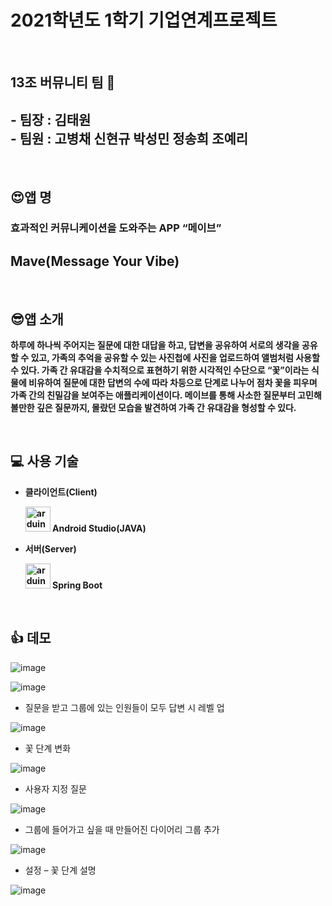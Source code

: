 # 2021학년도 1학기 기업연계프로젝트
<br>

## 13조 버뮤니티 팀 🥰

## - 팀장 : 김태원 <br />- 팀원 : 고병채 신현규 박성민 정송희 조예리
<br>

## 😍앱 명 

### **효과적인 커뮤니케이션을 도와주는** **APP “****메이브****”**

## Mave(Message Your Vibe)
<br>

## 😎앱 소개 

**하루에 하나씩 주어지는 질문에 대한 대답을 하고, 답변을 공유하여 서로의 생각을 공유할 수 있고, 가족의 추억을 공유할 수 있는 사진첩에 사진을 업로드하여 앨범처럼 사용할 수 있다. 가족 간 유대감을 수치적으로 표현하기 위한 시각적인 수단으로 “꽃”이라는 식물에 비유하여 질문에 대한 답변의 수에 따라 차등으로 단계로 나누어 점차 꽃을 피우며 가족 간의 친밀감을 보여주는 애플리케이션이다. 메이브를 통해 사소한 질문부터 고민해볼만한 깊은 질문까지, 몰랐던 모습을 발견하여 가족 간 유대감을 형성할 수 있다.**

<br>

## 💻 사용 기술

- **클라이언트(Client)** 

  **<img src="https://cdn.worldvectorlogo.com/logos/android-logomark.svg" alt="arduino" width="40" height="40"/> Android Studio(JAVA)**



- **서버(Server)**

  **<img src="https://cdn.worldvectorlogo.com/logos/spring-3.svg" alt="arduino" width="40" height="40"/> Spring Boot**
<br>

## 👍 데모

![image](https://user-images.githubusercontent.com/55828162/128675717-d1e67f62-abf8-46f7-86c8-04803b4f6420.png)

![image](https://user-images.githubusercontent.com/55828162/128675723-38cfcc31-e3c6-4eab-889f-2bba6eee7547.png)

- 질문을 받고 그룹에 있는 인원들이 모두 답변 시 레벨 업

![image](https://user-images.githubusercontent.com/55828162/128675731-71fbb37b-d332-4d1b-b530-97e9cacd97e9.png)

- 꽃 단계 변화

![image](https://user-images.githubusercontent.com/55828162/128675733-d7f547f4-b19a-4a12-9138-2462ed7b6b6d.png)

-  사용자 지정 질문

![image](https://user-images.githubusercontent.com/55828162/128675744-bcef9b7d-b493-48fd-8351-5b833546d3ee.png)

- 그룹에 들어가고 싶을 때 만들어진 다이어리 그룹 추가

![image](https://user-images.githubusercontent.com/55828162/128675751-24fec416-0cb3-4d13-bdc6-3f24c055f976.png)

- 설정 – 꽃 단계 설명

![image](https://user-images.githubusercontent.com/55828162/128675755-1399b093-7117-4801-9e16-b246e8a6b9d8.png)
